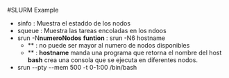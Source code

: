 #SLURM Example

+ sinfo : Muestra el estaddo de los nodos 
+ squeue : Muestra las tareas encoladas en los ndoos
+ srun -N**numeroNodos** **funtion** : srun -N6 hostname
    - ** <numeroNodos> : no puede ser mayor al numero de nodos disponibles
    - ** <funcion> : 
        **hostname** manda una programa que retorna el nombre del host
        **bash** crea una consola que se ejecuta en diferentes nodos.
+ srun --pty --mem 500 -t 0-1:00 /bin/bash 